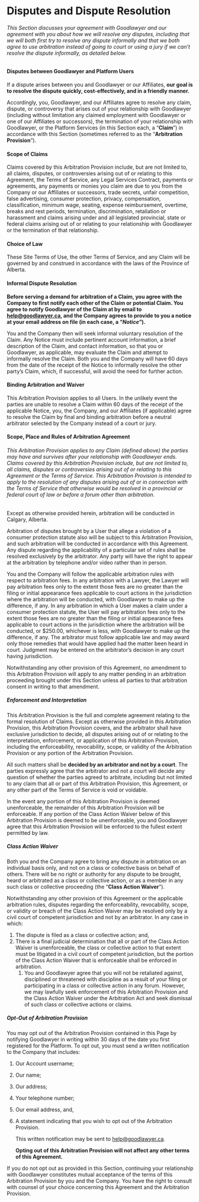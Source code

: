 # Disputes and Dispute Resolution

###### This Section discusses your agreement with Goodlawyer and our agreement with you about how we will resolve any disputes, including that we will both first try to resolve any dispute informally and that we both agree to use arbitration instead of going to court or using a jury if we can’t resolve the dispute informally, as detailed below.

#### Disputes between Goodlawyer and Platform Users

If a dispute arises between you and Goodlawyer or our Affiliates, **our goal is to resolve the dispute quickly, cost-effectively, and in a friendly manner.**

Accordingly, you, Goodlawyer, and our Affiliates agree to resolve any claim, dispute, or controversy that arises out of your relationship with Goodlawyer (including without limitation any claimed employment with Goodlawyer or one of our Affiliates or successors), the termination of your relationship with Goodlawyer, or the Platform Services (in this Section each, a “**Claim**”) in accordance with this Section (sometimes referred to as the “**Arbitration Provision**”).

#### Scope of Claims

Claims covered by this Arbitration Provision include, but are not limited to, all claims, disputes, or controversies arising out of or relating to this Agreement, the Terms of Service, any Legal Services Contract, payments or agreements, any payments or monies you claim are due to you from the Company or our Affiliates or successors, trade secrets, unfair competition, false advertising, consumer protection, privacy, compensation, classification, minimum wage, seating, expense reimbursement, overtime, breaks and rest periods, termination, discrimination, retaliation or harassment and claims arising under and all legislated provincial, state or federal claims arising out of or relating to your relationship with Goodlawyer or the termination of that relationship.

#### Choice of Law

These Site Terms of Use, the other Terms of Service, and any Claim will be governed by and construed in accordance with the laws of the Province of Alberta.

#### Informal Dispute Resolution

**Before serving a demand for arbitration of a Claim, you agree with the Company to first notify each other of the Claim or potential Claim. You agree to notify Goodlawyer of the Claim at by email to [help@goodlawyer.ca](help@goodlawyer.ca), and the Company agrees to provide to you a notice at your email address on file (in each case, a “_Notice_”).**

You and the Company then will seek informal voluntary resolution of the Claim. Any Notice must include pertinent account information, a brief description of the Claim, and contact information, so that you or Goodlawyer, as applicable, may evaluate the Claim and attempt to informally resolve the Claim. Both you and the Company will have 60 days from the date of the receipt of the Notice to informally resolve the other party’s Claim, which, if successful, will avoid the need for further action.

#### Binding Arbitration and Waiver

This Arbitration Provision applies to all Users. In the unlikely event the parties are unable to resolve a Claim within 60 days of the receipt of the applicable Notice, you, the Company, and our Affiliates (if applicable) agree to resolve the Claim by final and binding arbitration before a neutral arbitrator selected by the Company instead of a court or jury.

#### Scope, Place and Rules of Arbitration Agreement

###### This Arbitration Provision applies to any Claim (defined above) the parties may have and survives after your relationship with Goodlawyer ends. Claims covered by this Arbitration Provision include, but are not limited to, all claims, disputes or controversies arising out of or relating to this Agreement or the Terms of Service. This Arbitration Provision is intended to apply to the resolution of any disputes arising out of or in connection with the Terms of Service that otherwise would be resolved in a provincial or federal court of law or before a forum other than arbitration.

Except as otherwise provided herein, arbitration will be conducted in Calgary, Alberta. 

Arbitration of disputes brought by a User that allege a violation of a consumer protection statute also will be subject to this Arbitration Provision, and such arbitration will be conducted in accordance with this Agreement. Any dispute regarding the applicability of a particular set of rules shall be resolved exclusively by the arbitrator. Any party will have the right to appear at the arbitration by telephone and/or video rather than in person.

You and the Company will follow the applicable arbitration rules with respect to arbitration fees. In any arbitration with a Lawyer, the Lawyer will pay arbitration fees only to the extent those fees are no greater than the filing or initial appearance fees applicable to court actions in the jurisdiction where the arbitration will be conducted, with Goodlawyer to make up the difference, if any. In any arbitration in which a User makes a claim under a consumer protection statute, the User will pay arbitration fees only to the extent those fees are no greater than the filing or initial appearance fees applicable to court actions in the jurisdiction where the arbitration will be conducted, or $250.00, whichever is less, with Goodlawyer to make up the difference, if any. The arbitrator must follow applicable law and may award only those remedies that would have applied had the matter been heard in court. Judgment may be entered on the arbitrator’s decision in any court having jurisdiction.

Notwithstanding any other provision of this Agreement, no amendment to this Arbitration Provision will apply to any matter pending in an arbitration proceeding brought under this Section unless all parties to that arbitration consent in writing to that amendment.

##### Enforcement and Interpretation

This Arbitration Provision is the full and complete agreement relating to the formal resolution of Claims. Except as otherwise provided in this Arbitration Provision, this Arbitration Provision covers, and the arbitrator shall have exclusive jurisdiction to decide, all disputes arising out of or relating to the interpretation, enforcement, or application of this Arbitration Provision, including the enforceability, revocability, scope, or validity of the Arbitration Provision or any portion of the Arbitration Provision. 

All such matters shall be **decided by an arbitrator and not by a court**. The parties expressly agree that the arbitrator and not a court will decide any question of whether the parties agreed to arbitrate, including but not limited to any claim that all or part of this Arbitration Provision, this Agreement, or any other part of the Terms of Service is void or voidable.

In the event any portion of this Arbitration Provision is deemed unenforceable, the remainder of this Arbitration Provision will be enforceable. If any portion of the Class Action Waiver below of this Arbitration Provision is deemed to be unenforceable, you and Goodlawyer agree that this Arbitration Provision will be enforced to the fullest extent permitted by law.

##### Class Action Waiver

Both you and the Company agree to bring any dispute in arbitration on an individual basis only, and not on a class or collective basis on behalf of others. There will be no right or authority for any dispute to be brought, heard or arbitrated as a class or collective action, or as a member in any such class or collective proceeding (the “**Class Action Waiver**”). 

Notwithstanding any other provision of this Agreement or the applicable arbitration rules, disputes regarding the enforceability, revocability, scope, or validity or breach of the Class Action Waiver may be resolved only by a civil court of competent jurisdiction and not by an arbitrator. In any case in which:

1. The dispute is filed as a class or collective action; and,
2. There is a final judicial determination that all or part of the Class Action Waiver is unenforceable, the class or collective action to that extent must be litigated in a civil court of competent jurisdiction, but the portion of the Class Action Waiver that is enforceable shall be enforced in arbitration. 
   1. You and Goodlawyer agree that you will not be retaliated against, disciplined or threatened with discipline as a result of your filing or participating in a class or collective action in any forum. However, we may lawfully seek enforcement of this Arbitration Provision and the Class Action Waiver under the Arbitration Act and seek dismissal of such class or collective actions or claims.

##### Opt-Out of Arbitration Provision

You may opt out of the Arbitration Provision contained in this Page by notifying Goodlawyer in writing within 30 days of the date you first registered for the Platform. To opt out, you must send a written notification to the Company that includes:

1. Our Account username;

2. Our name;

3. Our address;

4. Your telephone number;

5. Our email address, and,

6. A statement indicating that you wish to opt out of the Arbitration Provision. 
   
   This written notification may be sent to [help@goodlawyer.ca](help@goodlawyer.ca). 
   
   **Opting out of this Arbitration Provision will not affect any other terms of this Agreement.**

If you do not opt out as provided in this Section, continuing your relationship with Goodlawyer constitutes mutual acceptance of the terms of this Arbitration Provision by you and the Company. You have the right to consult with counsel of your choice concerning this Agreement and the Arbitration Provision.
